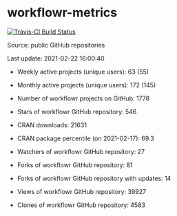 
<!-- README.md is generated from README.Rmd. Please edit that file -->
workflowr-metrics
=================

[![Travis-CI Build Status](https://travis-ci.com/workflowr/workflowr-metrics.svg?branch=master)](https://travis-ci.com/workflowr/workflowr-metrics)

Source: public GitHub repositories

Last update: 2021-02-22 16:00:40

-   Weekly active projects (unique users): 63 (55)

-   Monthly active projects (unique users): 172 (145)

-   Number of workflowr projects on GitHub: 1778

-   Stars of workflowr GitHub repository: 546

-   CRAN downloads: 21631

-   CRAN package percentile (on 2021-02-17): 69.3

-   Watchers of workflowr GitHub repository: 27

-   Forks of workflowr GitHub repository: 81

-   Forks of workflowr GitHub repository with updates: 14

-   Views of workflowr GitHub repository: 39927

-   Clones of workflowr GitHub repository: 4583
